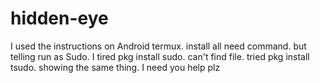 # hidden-eye
I used the instructions  on Android termux.  install all need command.  but telling run as Sudo. I tired pkg install sudo.  can't find file.  tried  pkg install tsudo.  showing the same thing. I need you help plz
